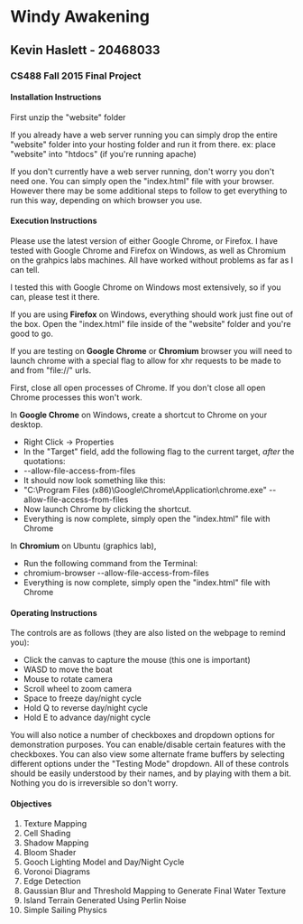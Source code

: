 # Windy Awakening

## Kevin Haslett - 20468033

### CS488 Fall 2015 Final Project

#### Installation Instructions

First unzip the "website" folder

If you already have a web server running you can simply drop the entire "website" folder into your hosting folder and run it from there.
ex: place "website" into "htdocs" (if you're running apache)

If you don't currently have a web server running, don't worry you don't need one.  You can simply open the "index.html" file with your browser.  However there may be some additional steps to follow to get everything to run this way, depending on which browser you use.

#### Execution Instructions

Please use the latest version of either Google Chrome, or Firefox.  I have tested with Google Chrome and Firefox on Windows, as well as Chromium on the grahpics labs machines.  All have worked without problems as far as I can tell.

I tested this with Google Chrome on Windows most extensively, so if you can, please test it there.

If you are using **Firefox** on Windows, everything should work just fine out of the box.  Open the "index.html" file inside of the "website" folder and you're good to go.

If you are testing on **Google Chrome** or **Chromium** browser you will need to launch chrome with a special flag to allow for xhr requests to be made to and from "file://" urls.

First, close all open processes of Chrome.  If you don't close all open Chrome processes this won't work.

In **Google Chrome** on Windows, create a shortcut to Chrome on your desktop.

- Right Click -> Properties
- In the "Target" field, add the following flag to the current target, *after* the quotations:
- --allow-file-access-from-files
- It should now look something like this:
- "C:\Program Files (x86)\Google\Chrome\Application\chrome.exe" --allow-file-access-from-files
- Now launch Chrome by clicking the shortcut.
- Everything is now complete, simply open the "index.html" file with Chrome

In **Chromium** on Ubuntu (graphics lab),

- Run the following command from the Terminal:
- chromium-browser --allow-file-access-from-files
- Everything is now complete, simply open the "index.html" file with Chrome

#### Operating Instructions

The controls are as follows (they are also listed on the webpage to remind you):

- Click the canvas to capture the mouse (this one is important)
- WASD to move the boat
- Mouse to rotate camera
- Scroll wheel to zoom camera
- Space to freeze day/night cycle
- Hold Q to reverse day/night cycle
- Hold E to advance day/night cycle

You will also notice a number of checkboxes and dropdown options for demonstration purposes.
You can enable/disable certain features with the checkboxes.
You can also view some alternate frame buffers by selecting different options under the "Testing Mode" dropdown.
All of these controls should be easily understood by their names, and by playing with them a bit.
Nothing you do is irreversible so don't worry.

#### Objectives

1. Texture Mapping
2. Cell Shading
3. Shadow Mapping
4. Bloom Shader
5. Gooch Lighting Model and Day/Night Cycle
6. Voronoi Diagrams
7. Edge Detection
8. Gaussian Blur and Threshold Mapping to Generate Final Water Texture
9. Island Terrain Generated Using Perlin Noise
10. Simple Sailing Physics